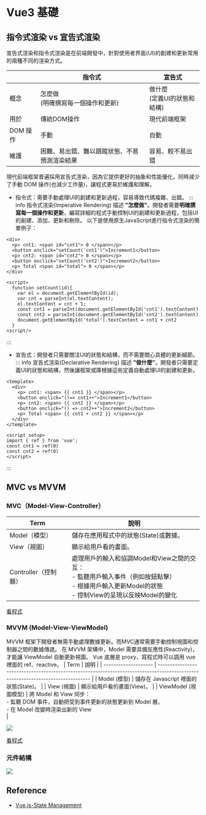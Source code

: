 # Vue3 基礎
## 指令式渲染 vs 宣告式渲染 
宣告式渲染和指令式渲染是在前端開發中，針對使用者界面(UI)的創建和更新常用的兩種不同的渲染方式。

|          | 指令式                                       | 宣告式                         |
| -------- | -------------------------------------------- | ------------------------------ |
| 概念     | 怎麼做<br>(明確撰寫每一個操作和更新)         | 做什麼<br>(定義UI的狀態和結構) |
| 用於     | 傳統DOM操作                                  | 現代前端框架                   |
| DOM 操作 | 手動                                         | 自動                           |
| 維護     | 困難、易出錯、難以跟蹤狀態、不易預測渲染結果 | 容易、較不易出錯               |

現代前端框架普遍採用宣告式渲染，因為它提供更好的抽象和性能優化，同時減少了手動 DOM 操作(也減少工作量)，讓程式更易於維護和理解。
- 指令式：需要手動處理UI的創建和更新過程，容易導致代碼複雜、出錯。
::: info 指令式渲染(Imperative Rendering)
描述 **"怎麼做"**。開發者需要**明確撰寫每一個操作和更新**，編寫詳細的程式手動控制UI的創建和更新過程，包括UI的創建、添加、更新和刪除。
以下是使用原生JavaScript進行指令式渲染的簡單例子：
```html:line-numbers {10-11}
<div>
  <p> cnt1: <span id="cnt1"> 0 </span></p>
  <button onclick="setCount('cnt1')">Increment1</button>
  <p> cnt2: <span id="cnt2"> 0 </span></p>
  <button onclick="setCount('cnt2')">Increment2</button>
  <p> Total <span id="total"> 0 </span></p>
</div>

<script>
  function setCount(id){
    var el = document.getElementById(id);
    var cnt = parseInt(el.textContent);
    el.textContent = cnt + 1;
    const cnt1 = parseInt(document.getElementById('cnt1').textContent)
    const cnt2 = parseInt(document.getElementById('cnt2').textContent)
    document.getElementById('total').textContent = cnt1 + cnt2
  }
<script/>
```
:::
- 宣告式：開發者只需要關注UI的狀態和結構，而不需要關心具體的更新細節。
::: info 宣告式渲染(Declarative Rendering)
描述 **"做什麼"**。開發者只需要定義UI的狀態和結構，然後讓框架或庫根據這些定義自動處理UI的創建和更新。
```html:line-numbers
<template>
  <div>
    <p> cnt1: <span> {{ cnt1 }} </span></p>
    <button onclick="()=> cnt1++">Increment1</button>
    <p> cnt2: <span> {{ cnt2 }} </span></p>
    <button onclick="() => cnt2++">Increment2</button>
    <p> Total <span> {{ cnt1 + cnt2 }} </span></p>
  </div>
</template>

<script setup>
import { ref } from 'vue';
const cnt1 = ref(0)
const cnt2 = ref(0)
</script>
```
:::

## MVC vs MVVM 

### MVC（Model-View-Controller）
| Term                 | 說明                                                                                                                                                        |
| -------------------- | ----------------------------------------------------------------------------------------------------------------------------------------------------------- |
| Model（模型）        | 儲存在應用程式中的狀態(State)或數據。                                                                                                                       |
| View（視圖）         | 顯示給用戶看的畫面。                                                                                                                                        |
| Controller（控制器） | 處理用戶的輸入和協調Model和View之間的交互： <br> - 監聽用戶輸入事件（例如按鈕點擊）<br> - 根據用戶輸入更新Model的狀態<br> - 控制View的呈現以反映Model的變化 |

[看程式](https://playcode.io/1605091)

### MVVM (Model-View-ViewModel)
MVVM 框架下開發者無需手動處理數據更新。而MVC通常需要手動控制視圖和控制器之間的數據傳遞。
在 MVVM 架構中，Model 需要具備反應性(Reactivity)，才能讓 ViewModel 自動更新視圖。
Vue 底層是 proxy，寫程式時可以調用 vue 裡面的 ref、reactive。
| Term                 | 說明                                                                                                                             |
| -------------------- | -------------------------------------------------------------------------------------------------------------------------------- |
| Model (模型)         | 儲存在 Javascript 裡面的狀態(State)。                                                                                            |
| View (視圖)          | 顯示給用戶看的畫面(View)。                                                                                                       |
| ViewModel (視圖模型) | 將 Model 和 View 同步：<br> - 監聽 DOM 事件，自動把受到事件更新的狀態更新到 Model 層。 <br> - 在 Model 改變時渲染出新的 View<br> |

![](https://book.vue.tw/assets/img/1-1-mvvm.febdf1bd.png)

[看程式](https://playcode.io/1605065)

### 元件結構
![](https://v2.vuejs.org/images/components.png)

## Reference

- [Vue.js-State Management](https://vuejs.org/guide/scaling-up/state-management.html)
